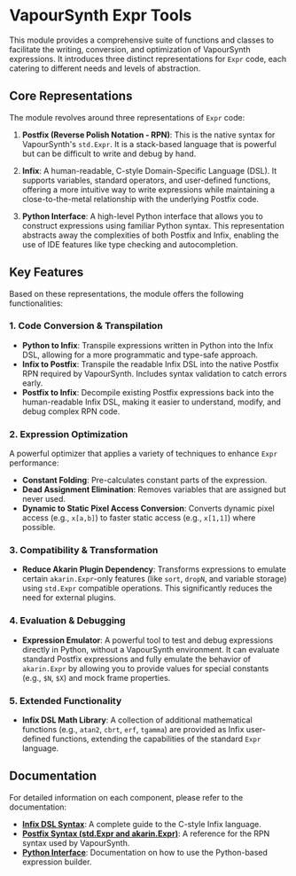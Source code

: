 # VapourSynth Expr Tools

This module provides a comprehensive suite of functions and classes to facilitate the writing, conversion, and optimization of VapourSynth expressions. It introduces three distinct representations for `Expr` code, each catering to different needs and levels of abstraction.

## Core Representations

The module revolves around three representations of `Expr` code:

1.  **Postfix (Reverse Polish Notation - RPN)**: This is the native syntax for VapourSynth's `std.Expr`. It is a stack-based language that is powerful but can be difficult to write and debug by hand.

2.  **Infix**: A human-readable, C-style Domain-Specific Language (DSL). It supports variables, standard operators, and user-defined functions, offering a more intuitive way to write expressions while maintaining a close-to-the-metal relationship with the underlying Postfix code.

3.  **Python Interface**: A high-level Python interface that allows you to construct expressions using familiar Python syntax. This representation abstracts away the complexities of both Postfix and Infix, enabling the use of IDE features like type checking and autocompletion.

## Key Features

Based on these representations, the module offers the following functionalities:

### 1. Code Conversion & Transpilation

-   **Python to Infix**: Transpile expressions written in Python into the Infix DSL, allowing for a more programmatic and type-safe approach.
-   **Infix to Postfix**: Transpile the readable Infix DSL into the native Postfix RPN required by VapourSynth. Includes syntax validation to catch errors early.
-   **Postfix to Infix**: Decompile existing Postfix expressions back into the human-readable Infix DSL, making it easier to understand, modify, and debug complex RPN code.

### 2. Expression Optimization

A powerful optimizer that applies a variety of techniques to enhance `Expr` performance:
-   **Constant Folding**: Pre-calculates constant parts of the expression.
-   **Dead Assignment Elimination**: Removes variables that are assigned but never used.
-   **Dynamic to Static Pixel Access Conversion**: Converts dynamic pixel access (e.g., `x[a,b]`) to faster static access (e.g., `x[1,1]`) where possible.

### 3. Compatibility & Transformation

-   **Reduce Akarin Plugin Dependency**: Transforms expressions to emulate certain `akarin.Expr`-only features (like `sort`, `dropN`, and variable storage) using `std.Expr` compatible operations. This significantly reduces the need for external plugins.

### 4. Evaluation & Debugging

-   **Expression Emulator**: A powerful tool to test and debug expressions directly in Python, without a VapourSynth environment. It can evaluate standard Postfix expressions and fully emulate the behavior of `akarin.Expr` by allowing you to provide values for special constants (e.g., `$N`, `$X`) and mock frame properties.

### 5. Extended Functionality

-   **Infix DSL Math Library**: A collection of additional mathematical functions (e.g., `atan2`, `cbrt`, `erf`, `tgamma`) are provided as Infix user-defined functions, extending the capabilities of the standard `Expr` language.

## Documentation

For detailed information on each component, please refer to the documentation:

-   **[Infix DSL Syntax](./docs/infix.md)**: A complete guide to the C-style Infix language.
-   **[Postfix Syntax (std.Expr and akarin.Expr)](./docs/postfix.md)**: A reference for the RPN syntax used by VapourSynth.
-   **[Python Interface](./docs/python_interface.md)**: Documentation on how to use the Python-based expression builder.
